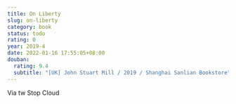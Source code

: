 ```yaml
---
title: On Liberty
slug: on-liberty
category: book
status: todo
rating: 0
year: 2019-4
date: 2022-01-16 17:55:05+08:00
douban:
  rating: 9.4
  subtitle: "[UK] John Stuart Mill / 2019 / Shanghai Sanlian Bookstore"
---
```


Via tw Stop Cloud
